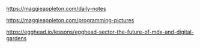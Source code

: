 https://maggieappleton.com/daily-notes



https://maggieappleton.com/programming-pictures


https://egghead.io/lessons/egghead-sector-the-future-of-mdx-and-digital-gardens